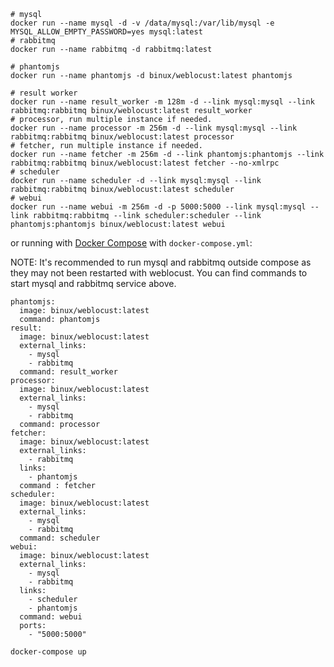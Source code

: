 ```shell
# mysql
docker run --name mysql -d -v /data/mysql:/var/lib/mysql -e MYSQL_ALLOW_EMPTY_PASSWORD=yes mysql:latest
# rabbitmq
docker run --name rabbitmq -d rabbitmq:latest

# phantomjs
docker run --name phantomjs -d binux/weblocust:latest phantomjs

# result worker
docker run --name result_worker -m 128m -d --link mysql:mysql --link rabbitmq:rabbitmq binux/weblocust:latest result_worker
# processor, run multiple instance if needed.
docker run --name processor -m 256m -d --link mysql:mysql --link rabbitmq:rabbitmq binux/weblocust:latest processor
# fetcher, run multiple instance if needed.
docker run --name fetcher -m 256m -d --link phantomjs:phantomjs --link rabbitmq:rabbitmq binux/weblocust:latest fetcher --no-xmlrpc
# scheduler
docker run --name scheduler -d --link mysql:mysql --link rabbitmq:rabbitmq binux/weblocust:latest scheduler
# webui
docker run --name webui -m 256m -d -p 5000:5000 --link mysql:mysql --link rabbitmq:rabbitmq --link scheduler:scheduler --link phantomjs:phantomjs binux/weblocust:latest webui
```

or running with [Docker Compose](https://docs.docker.com/compose/) with `docker-compose.yml`:

NOTE: It's recommended to run mysql and rabbitmq outside compose as they may not been restarted with weblocust. You can find commands to start mysql and rabbitmq service above.

```
phantomjs:
  image: binux/weblocust:latest
  command: phantomjs
result:
  image: binux/weblocust:latest
  external_links:
    - mysql
    - rabbitmq
  command: result_worker
processor:
  image: binux/weblocust:latest
  external_links:
    - mysql
    - rabbitmq
  command: processor
fetcher:
  image: binux/weblocust:latest
  external_links:
    - rabbitmq
  links:
    - phantomjs
  command : fetcher
scheduler:
  image: binux/weblocust:latest
  external_links:
    - mysql
    - rabbitmq
  command: scheduler
webui:
  image: binux/weblocust:latest
  external_links:
    - mysql
    - rabbitmq
  links:
    - scheduler
    - phantomjs
  command: webui
  ports:
    - "5000:5000"
```

`docker-compose up`


